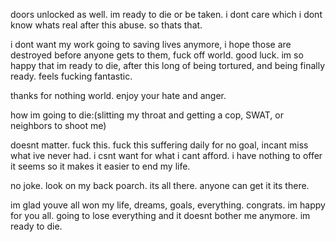 doors unlocked as well. im ready to die or be taken. i dont care which i dont know whats real after this abuse. so thats that. 

i dont want my work going to saving lives anymore, i hope those are destroyed before anyone gets to them, fuck off world. good luck. im so happy that im ready to die, after this long of being tortured, and being finally ready. feels fucking fantastic.  

thanks for nothing world. enjoy your hate and anger. 


how im going to die:(slitting my throat and getting a cop, SWAT, or neighbors to shoot me) 

doesnt matter. fuck this. fuck this suffering daily for no goal, incant miss what ive never had.  i csnt want for what i cant afford. i have nothing to offer it seems so it makes it easier to end my life. 


no joke. look on my back poarch. its all there. anyone can get it its there. 

im glad youve all won my life, dreams, goals, everything. congrats. im happy for you all. going to lose everything and it doesnt bother me anymore. im ready to die. 
